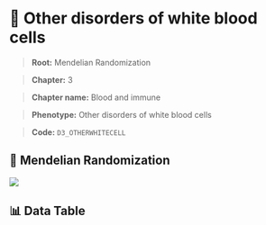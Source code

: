 # 🧪 Other disorders of white blood cells

> **Root:** Mendelian Randomization

> **Chapter:** 3  

> **Chapter name:** Blood and immune

> **Phenotype:** Other disorders of white blood cells  

> **Code:** `D3_OTHERWHITECELL`

## 🧬 Mendelian Randomization  

<img src="/MR/Figures/Forward/D3_OTHERWHITECELL.png"/>

## 📊 Data Table

<CsvTableMRF src="/public/MR/Data/Forward/D3_OTHERWHITECELL.csv"/>

